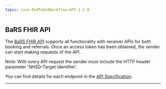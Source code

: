 ```yaml
---
topic: core-EndToEndWorkflow-API-1.2.0
---
```


## BaRS FHIR API

The [BaRS FHIR API](https://digital.nhs.uk/developer/api-catalogue/booking-and-referral-fhir/v1_0_0) supports all functionality with receiver APIs for both booking and referrals. Once an access token has been obtained, the sender can start making requests of the API. 

Note: With every API request the sender must include the HTTP header parameter 'NHSD-Target Identifier'. 

You can find details for each endpoint in the [API Specification](https://digital.nhs.uk/developer/api-catalogue/booking-and-referral-fhir/v1_0_0). 

<hr>
<br>